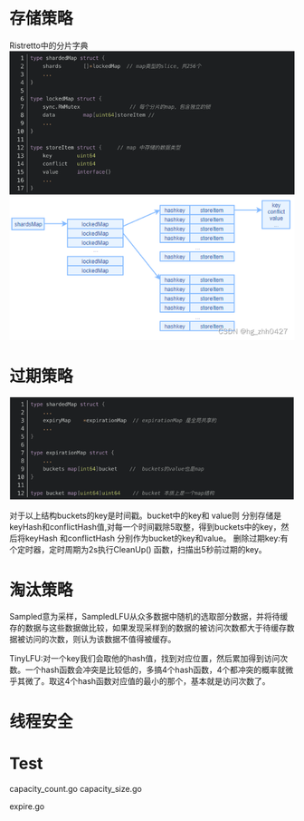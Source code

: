 
# 存储策略
Ristretto中的分片字典
![img_2.png](images/img_2.png)
![img.png](images/img.png)

# 过期策略
![img_1.png](images/img_1.png)

对于以上结构buckets的key是时间戳。bucket中的key和 value则 分别存储是keyHash和conflictHash值,对每一个时间戳除5取整，得到buckets中的key，然后将keyHash 和conflictHash 分别作为bucket的key和value。
删除过期key:有个定时器，定时周期为2s执行CleanUp() 函数，扫描出5秒前过期的key。


# 淘汰策略
Sampled意为采样，SampledLFU从众多数据中随机的选取部分数据，并将待缓存的数据与这些数据做比较，如果发现采样到的数据的被访问次数都大于待缓存数据被访问的次数，则认为该数据不值得被缓存。

TinyLFU:对一个key我们会取他的hash值，找到对应位置，然后累加得到访问次数。一个hash函数会冲突是比较低的，多搞4个hash函数，4个都冲突的概率就微乎其微了。取这4个hash函数对应值的最小的那个，基本就是访问次数了。


# 线程安全

# Test
capacity_count.go
capacity_size.go

expire.go
